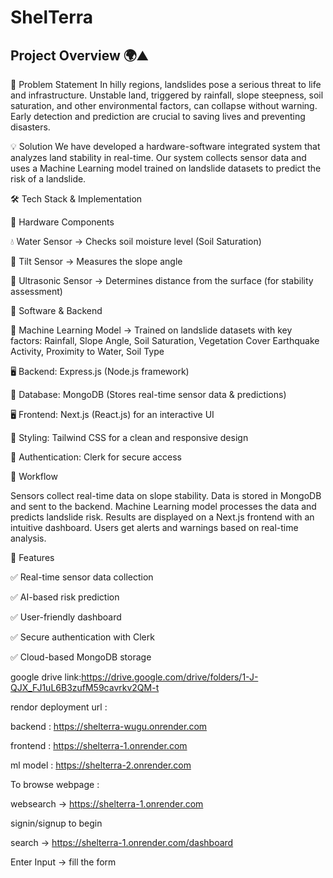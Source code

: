 # ShelTerra
## **Project Overview** 🌍⛰️  

🚨 Problem Statement
In hilly regions, landslides pose a serious threat to life and infrastructure. Unstable land, triggered by rainfall, slope steepness, soil saturation, and other environmental factors, can collapse without warning. Early detection and prediction are crucial to saving lives and preventing disasters.

💡 Solution
We have developed a hardware-software integrated system that analyzes land stability in real-time. Our system collects sensor data and uses a Machine Learning model trained on landslide datasets to predict the risk of a landslide.

🛠️ Tech Stack & Implementation

🔹 Hardware Components

💧 Water Sensor → Checks soil moisture level (Soil Saturation)

📏 Tilt Sensor → Measures the slope angle

📡 Ultrasonic Sensor → Determines distance from the surface (for stability assessment)


🔹 Software & Backend

🧠 Machine Learning Model → Trained on landslide datasets with key factors:
Rainfall, Slope Angle, Soil Saturation, Vegetation Cover
Earthquake Activity, Proximity to Water, Soil Type

🖥️ Backend: Express.js (Node.js framework)

💾 Database: MongoDB (Stores real-time sensor data & predictions)

🖥️ Frontend: Next.js (React.js) for an interactive UI

🎨 Styling: Tailwind CSS for a clean and responsive design

🔐 Authentication: Clerk for secure access

🔄 Workflow

Sensors collect real-time data on slope stability.
Data is stored in MongoDB and sent to the backend.
Machine Learning model processes the data and predicts landslide risk.
Results are displayed on a Next.js frontend with an intuitive dashboard.
Users get alerts and warnings based on real-time analysis.


📌 Features

✅ Real-time sensor data collection

✅ AI-based risk prediction

✅ User-friendly dashboard

✅ Secure authentication with Clerk

✅ Cloud-based MongoDB storage


google drive link:https://drive.google.com/drive/folders/1-J-QJX_FJ1uL6B3zufM59cavrkv2QM-t

rendor deployment url :

backend :  https://shelterra-wugu.onrender.com

frontend :  https://shelterra-1.onrender.com

ml model :  https://shelterra-2.onrender.com

To browse webpage :

websearch ->  https://shelterra-1.onrender.com

signin/signup to begin 

search ->  https://shelterra-1.onrender.com/dashboard

Enter Input -> fill the form
